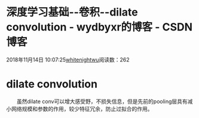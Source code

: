 # 深度学习基础--卷积--dilate convolution - wydbyxr的博客 - CSDN博客
2018年11月14日 10:07:25[whitenightwu](https://me.csdn.net/wydbyxr)阅读数：262
# dilate convolution
  虽然dilate conv可以增大感受野，不损失信息，但是先前的pooling层具有减小网络规模和参数的作用，较少特征冗余，防止过拟合的作用。

